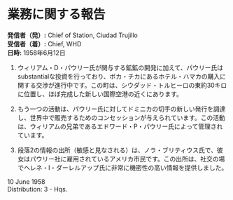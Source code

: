 # 業務に関する報告

**発信者（発）:** Chief of Station, Ciudad Trujillo  
**受信者（着）:** Chief, WHD  
**日時:** 1958年6月12日

1. ウィリアム・D・パウリー氏が関与する鉱鉱の開発に加えて、パウリー氏は substantialな投資を行っており、ボカ・チカにあるホテル・ハマカの購入に関する交渉が進行中です。この町は、シウダッド・トルヒーロの東約30キロに位置し、ほぼ完成した新しい国際空港の近くにあります。

2. もう一つの活動は、パウリー氏に対してドミニカの切手の新しい発行を調達し、世界中で販売するためのコンセッションが与えられています。この活動は、ウィリアムの兄弟であるエドワード・P・パウリー氏によって管理されています。

3. 段落2の情報の出所（敏感と見なされる）は、ノラ・ブリティウス氏で、彼女はパウリー社に雇用されているアメリカ市民です。この出所は、社交の場でヘレネ・I・ダーレルアップ氏に非常に機密性の高い情報を提供しました。

10 June 1958  
Distribution: 3 - Hqs.